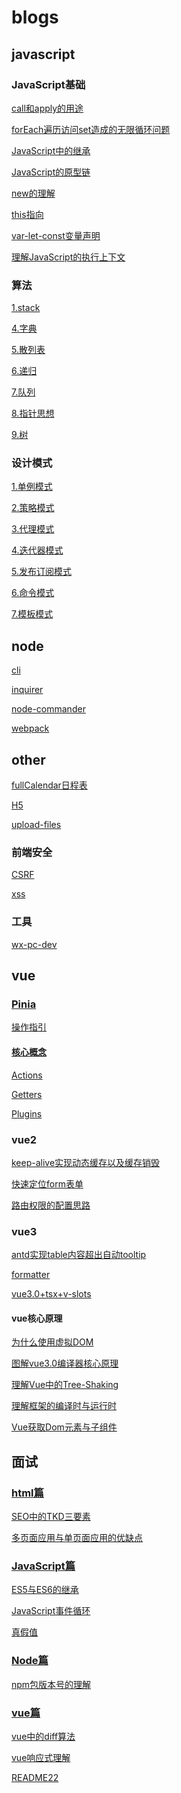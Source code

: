 # blogs
## javascript
### JavaScript基础
[call和apply的用途](./blogs/javascript/JavaScript基础/call和apply的用途.md)
[forEach遍历访问set造成的无限循环问题](./blogs/javascript/JavaScript基础/forEach遍历访问set造成的无限循环问题.md)
[JavaScript中的继承](./blogs/javascript/JavaScript基础/JavaScript中的继承.md)
[JavaScript的原型链](./blogs/javascript/JavaScript基础/JavaScript的原型链.md)
[new的理解](./blogs/javascript/JavaScript基础/new的理解.md)
[this指向](./blogs/javascript/JavaScript基础/this指向.md)
[var-let-const变量声明](./blogs/javascript/JavaScript基础/var-let-const变量声明.md)
[理解JavaScript的执行上下文](./blogs/javascript/JavaScript基础/理解JavaScript的执行上下文.md)
### 算法
[1.stack](./blogs/javascript/算法/1.stack/README.md)
[4.字典](./blogs/javascript/算法/4.字典/README.md)
[5.散列表](./blogs/javascript/算法/5.散列表/README.md)
[6.递归](./blogs/javascript/算法/6.递归/README.md)
[7.队列](./blogs/javascript/算法/7.队列/README.md)
[8.指针思想](./blogs/javascript/算法/8.指针思想/README.md)
[9.树](./blogs/javascript/算法/9.树/README.md)
### 设计模式
[1.单例模式](./blogs/javascript/设计模式/1.单例模式/README.md)
[2.策略模式](./blogs/javascript/设计模式/2.策略模式/README.md)
[3.代理模式](./blogs/javascript/设计模式/3.代理模式/README.md)
[4.迭代器模式](./blogs/javascript/设计模式/4.迭代器模式/README.md)
[5.发布订阅模式](./blogs/javascript/设计模式/5.发布订阅模式/README.md)
[6.命令模式](./blogs/javascript/设计模式/6.命令模式/README.md)
[7.模板模式](./blogs/javascript/设计模式/7.模板模式/README.md)
## node
[cli](./blogs/node/cli/README.md)
[inquirer](./blogs/node/inquirer/README.md)
[node-commander](./blogs/node/node-commander/README.md)
[webpack](./blogs/node/webpack/README.md)
## other
[fullCalendar日程表](./blogs/other/fullCalendar日程表/README.md)
[H5](./blogs/other/H5.md)
[upload-files](./blogs/other/upload-files/README.md)
### 前端安全
[CSRF](./blogs/other/前端安全/CSRF/README.md)
[xss](./blogs/other/前端安全/xss/README.md)
### 工具
[wx-pc-dev](./blogs/other/工具/wx-pc-dev.md)
## vue
### [Pinia](./blogs/vue/Pinia/README.md)
[操作指引](./blogs/vue/Pinia/操作指引/README.md)
#### [核心概念](./blogs/vue/Pinia/核心概念/README.md)
[Actions](./blogs/vue/Pinia/核心概念/Actions.md)
[Getters](./blogs/vue/Pinia/核心概念/Getters.md)
[Plugins](./blogs/vue/Pinia/核心概念/Plugins.md)
### vue2
[keep-alive实现动态缓存以及缓存销毁](./blogs/vue/vue2/keep-alive实现动态缓存以及缓存销毁.md)
[快速定位form表单](./blogs/vue/vue2/快速定位form表单.md)
[路由权限的配置思路](./blogs/vue/vue2/路由权限的配置思路.md)
### vue3
[antd实现table内容超出自动tooltip](./blogs/vue/vue3/antd实现table内容超出自动tooltip.md)
[formatter](./blogs/vue/vue3/formatter/README.md)
[vue3.0+tsx+v-slots](./blogs/vue/vue3/vue3.0+tsx+v-slots.md)
#### vue核心原理
[为什么使用虚拟DOM](./blogs/vue/vue3/vue核心原理/为什么使用虚拟DOM.md)
[图解vue3.0编译器核心原理](./blogs/vue/vue3/vue核心原理/图解vue3.0编译器核心原理.md)
[理解Vue中的Tree-Shaking](./blogs/vue/vue3/vue核心原理/理解Vue中的Tree-Shaking.md)
[理解框架的编译时与运行时](./blogs/vue/vue3/vue核心原理/理解框架的编译时与运行时.md)
[Vue获取Dom元素与子组件](./blogs/vue/vue3/Vue获取Dom元素与子组件.md)
## 面试
### [html篇](./blogs/面试/html篇/README.md)
[SEO中的TKD三要素](./blogs/面试/html篇/SEO中的TKD三要素.md)
[多页面应用与单页面应用的优缺点](./blogs/面试/html篇/多页面应用与单页面应用的优缺点.md)
### [JavaScript篇](./blogs/面试/JavaScript篇/README.md)
[ES5与ES6的继承](./blogs/面试/JavaScript篇/ES5与ES6的继承.md)
[JavaScript事件循环](./blogs/面试/JavaScript篇/JavaScript事件循环.md)
[真假值](./blogs/面试/JavaScript篇/真假值.md)
### [Node篇](./blogs/面试/Node篇/README.md)
[npm包版本号的理解](./blogs/面试/Node篇/npm包版本号的理解.md)
### [vue篇](./blogs/面试/vue篇/README.md)
[vue中的diff算法](./blogs/面试/vue篇/vue中的diff算法.md)
[vue响应式理解](./blogs/面试/vue篇/vue响应式理解.md)
[README22](./README22.md)
